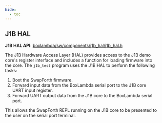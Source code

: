 ```yaml
---
hide:
  - toc
---
```


## J1B HAL

**J1B HAL API**:
[boxlambda/sw/components/j1b_hal/j1b_hal.h](https://github.com/epsilon537/boxlambda/tree/master/sw/components/j1b_hal/j1b_hal.h)

The J1B Hardware Access Layer (HAL) provides access to the J1B demo core's register interface and includes a function for loading firmware into the core. The `j1b_test` program uses the J1B HAL to perform the following tasks:

1. Boot the SwapForth firmware.
2. Forward input data from the BoxLambda serial port to the J1B core UART input register.
3. Forward UART output data from the J1B core to the BoxLambda serial port.

This allows the SwapForth REPL running on the J1B core to be presented to the user on the serial port terminal.
